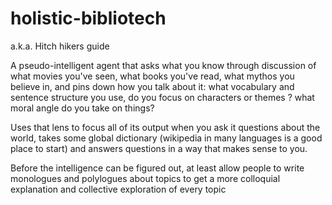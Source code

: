 # holistic-bibliotech

a.k.a. Hitch hikers guide

A pseudo-intelligent agent that asks what you know through discussion of what movies you've seen, what books you've read, what mythos you believe in, and pins down how you talk about it: what vocabulary and sentence structure you use, do you focus on characters or themes ? what moral angle do you take on things?

Uses that lens to focus all of its output when you ask it questions about the world, takes some global dictionary (wikipedia in many languages is a good place to start) and answers questions in a way that makes sense to you.

Before the intelligence can be figured out, at least allow people to write monologues and polylogues about topics to get a more colloquial explanation and collective exploration of every topic
